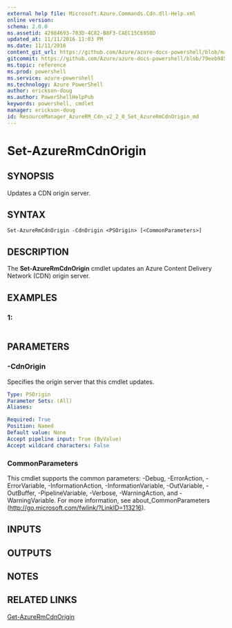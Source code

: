 ```yaml
---
external help file: Microsoft.Azure.Commands.Cdn.dll-Help.xml
online version: 
schema: 2.0.0
ms.assetid: 42984693-703D-4C82-B8F3-CAEC15C6950D
updated_at: 11/11/2016 11:03 PM
ms.date: 11/11/2016
content_git_url: https://github.com/Azure/azure-docs-powershell/blob/master/azureps-cmdlets-docs/ResourceManager/AzureRM.Cdn/v2.2.0/Set-AzureRmCdnOrigin.md
gitcommit: https://github.com/Azure/azure-docs-powershell/blob/79eeb985ea480979357fb4695832a0c3d29a48bf/azureps-cmdlets-docs/ResourceManager/AzureRM.Cdn/v2.2.0/Set-AzureRmCdnOrigin.md
ms.topic: reference
ms.prod: powershell
ms.service: azure-powershell
ms.technology: Azure PowerShell
author: erickson-doug
ms.author: PowerShellHelpPub
keywords: powershell, cmdlet
manager: erickson-doug
id: ResourceManager_AzureRM_Cdn_v2_2_0_Set_AzureRmCdnOrigin_md
---
```


# Set-AzureRmCdnOrigin

## SYNOPSIS
Updates a CDN origin server.

## SYNTAX

```
Set-AzureRmCdnOrigin -CdnOrigin <PSOrigin> [<CommonParameters>]
```

## DESCRIPTION
The **Set-AzureRmCdnOrigin** cmdlet updates an Azure Content Delivery Network (CDN) origin server.

## EXAMPLES

### 1:
```

```

## PARAMETERS

### -CdnOrigin
Specifies the origin server that this cmdlet updates.

```yaml
Type: PSOrigin
Parameter Sets: (All)
Aliases: 

Required: True
Position: Named
Default value: None
Accept pipeline input: True (ByValue)
Accept wildcard characters: False
```

### CommonParameters
This cmdlet supports the common parameters: -Debug, -ErrorAction, -ErrorVariable, -InformationAction, -InformationVariable, -OutVariable, -OutBuffer, -PipelineVariable, -Verbose, -WarningAction, and -WarningVariable. For more information, see about_CommonParameters (http://go.microsoft.com/fwlink/?LinkID=113216).

## INPUTS

## OUTPUTS

## NOTES

## RELATED LINKS

[Get-AzureRmCdnOrigin](xref:ResourceManager/AzureRM.Cdn/v2.2.0/Get-AzureRmCdnOrigin.md)


